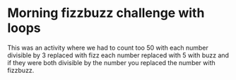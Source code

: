 # Morning fizzbuzz challenge with loops

This was an activity where we had to count too 50 with each number divisible by 3 replaced with fizz each number replaced with 5 with buzz and if they were both divisible by the number you replaced the number with fizzbuzz.